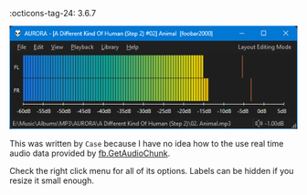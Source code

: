 :octicons-tag-24: 3.6.7

![vu-meter](../images/vu-meter.png)

This was written by `Case` because I have no idea how to the use
real time audio data provided by [fb.GetAudioChunk](../docs/namespaces/fb.md#fbgetaudiochunkrequested_length-offset).

Check the right click menu for all of its options. Labels can be hidden if you resize it small enough.
